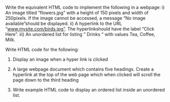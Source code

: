 Write the equivalent HTML code to implement the following in a webpage:
i)	An image titled “flowers.jpg” with a height of 150 pixels and width of 250pixels. If the image cannot be accessed, a message “No image available”should be displayed.
ii)	A hyperlink to the URL “www.mysite.com/birds.jpg”. The hyperlinkshould have the label “Click Here”.
iii)	An unordered list for listing ” Drinks “ with values Tea, Coffee, Milk.

Write HTML code for the following:
1. Display an image when a hyper link is clicked
2. A large webpage document which contains five headings. Create a
hyperlink at the top of the web page which when clicked will scroll the
page down to the third heading

3. Write example HTML code to display an ordered list inside an unordered list.
